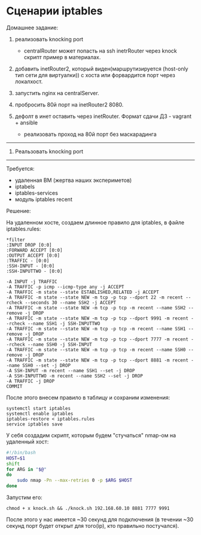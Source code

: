 Сценарии iptables
=================

Домашнее задание:


1. реализовать knocking port
    - centralRouter может попасть на ssh inetrRouter через knock скрипт пример в материалах.

2. добавить inetRouter2, который виден(маршрутизируется (host-only тип сети для виртуалки)) с хоста или форвардится порт через локалхост.
3. запустить nginx на centralServer.
4. пробросить 80й порт на inetRouter2 8080.
5. дефолт в инет оставить через inetRouter. Формат сдачи ДЗ - vagrant + ansible  
    - реализовать проход на 80й порт без маскарадинга  

---
1. Реальзовать knocking port
---

Требуется:
 - удаленная ВМ (жертва наших экспериметов)
 - iptabels
 - iptables-services
 - модуль iptables recent

Решение:

На удаленном хосте, создаем длинное правило для iptables, в файле iptables.rules:
```
*filter
:INPUT DROP [0:0]
:FORWARD ACCEPT [0:0]
:OUTPUT ACCEPT [0:0]
:TRAFFIC - [0:0]
:SSH-INPUT - [0:0]
:SSH-INPUTTWO - [0:0]

-A INPUT -j TRAFFIC
-A TRAFFIC -p icmp --icmp-type any -j ACCEPT
-A TRAFFIC -m state --state ESTABLISHED,RELATED -j ACCEPT
-A TRAFFIC -m state --state NEW -m tcp -p tcp --dport 22 -m recent --rcheck --seconds 30 --name SSH2 -j ACCEPT
-A TRAFFIC -m state --state NEW -m tcp -p tcp -m recent --name SSH2 --remove -j DROP
-A TRAFFIC -m state --state NEW -m tcp -p tcp --dport 9991 -m recent --rcheck --name SSH1 -j SSH-INPUTTWO
-A TRAFFIC -m state --state NEW -m tcp -p tcp -m recent --name SSH1 --remove -j DROP
-A TRAFFIC -m state --state NEW -m tcp -p tcp --dport 7777 -m recent --rcheck --name SSH0 -j SSH-INPUT
-A TRAFFIC -m state --state NEW -m tcp -p tcp -m recent --name SSH0 --remove -j DROP
-A TRAFFIC -m state --state NEW -m tcp -p tcp --dport 8881 -m recent --name SSH0 --set -j DROP
-A SSH-INPUT -m recent --name SSH1 --set -j DROP
-A SSH-INPUTTWO -m recent --name SSH2 --set -j DROP
-A TRAFFIC -j DROP
COMMIT
```

После этого внесем правило в таблицу и сохраним изменения:
```
systemctl start iptables
systemctl enable iptables
iptables-restore < iptables.rules
service iptables save
```


У себя создадим скрипт, которым будем "стучаться" nmap-ом на удаленный хост:
```bash
#!/bin/bash
HOST=$1
shift
for ARG in "$@"
do
    sudo nmap -Pn --max-retries 0 -p $ARG $HOST
done
```

Запустим его:
```
chmod + x knock.sh && ./knock.sh 192.168.60.10 8881 7777 9991
```

После этого у нас имеется ~30 секунд для подключения (в течении ~30 секунд порт будет открыт для того(ip), кто правильно постучался).